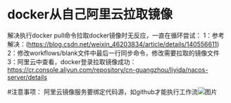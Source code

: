 # docker从自己阿里云拉取镜像
解决执行docker pull命令拉取docker镜像时无反应，一直在循环尝试：
1：参考解决：(https://blog.csdn.net/weixin_46203834/article/details/140556611)
2：修改workflows/blank文件中最后一行同步命令，修改需要拉取的镜像文件
3：阿里云中查看，docker登录拉取镜像成功：https://cr.console.aliyun.com/repository/cn-guangzhou/liyida/nacos-server/details


#注意事项：
阿里云镜像服务要绑定代码源，如github才能执行工作流![图片](https://github.com/user-attachments/assets/4048cc65-9626-4394-a01d-4ab87ba4759e)
